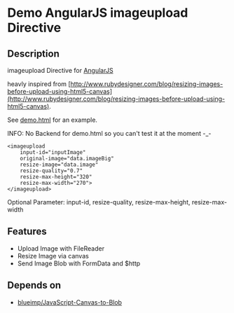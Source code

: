 Demo AngularJS imageupload Directive
===============================

## Description

imageupload Directive for [AngularJS](http://angularjs.org/)

heavly inspired from [http://www.rubydesigner.com/blog/resizing-images-before-upload-using-html5-canvas](http://www.rubydesigner.com/blog/resizing-images-before-upload-using-html5-canvas).

See [demo.html](demo.html) for an example.

INFO: No Backend for demo.html so you can't test it at the moment -_-


    <imageupload 
        input-id="inputImage"
        original-image="data.imageBig"        
        resize-image="data.image"
        resize-quality="0.7"
        resize-max-height="320"
        resize-max-width="270">
    </imageupload>

Optional Parameter: input-id, resize-quality, resize-max-height, resize-max-width

## Features

- Upload Image with FileReader
- Resize Image via canvas
- Send Image Blob with FormData and $http

## Depends on

- [blueimp/JavaScript-Canvas-to-Blob](https://github.com/blueimp/JavaScript-Canvas-to-Blob)
